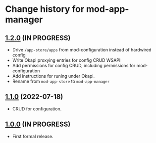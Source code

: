 # Change history for mod-app-manager

## [1.2.0](https://github.com/MikeTaylor/mod-app-manager/tree/v1.2.0) (IN PROGRESS)

* Drive `/app-store/apps` from mod-configuration instead of hardwired config
* Write Okapi proxying entries for config CRUD WSAPI
* Add permissions for config CRUD, including permissions for mod-configuration
* Add instructions for runing under Okapi.
* Rename from `mod-app-store` to `mod-app-manager`

## [1.1.0](https://github.com/MikeTaylor/mod-app-store/tree/v1.1.0) (2022-07-18)

* CRUD for configuration.

## [1.0.0](https://github.com/MikeTaylor/mod-app-store/tree/v1.0.0) (IN PROGRESS)

* First formal release.

